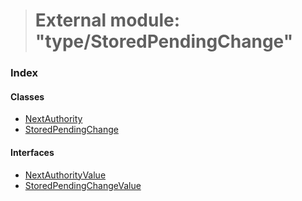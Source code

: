 > # External module: "type/StoredPendingChange"

### Index

#### Classes

* [NextAuthority](../classes/_type_storedpendingchange_.nextauthority.md)
* [StoredPendingChange](../classes/_type_storedpendingchange_.storedpendingchange.md)

#### Interfaces

* [NextAuthorityValue](../interfaces/_type_storedpendingchange_.nextauthorityvalue.md)
* [StoredPendingChangeValue](../interfaces/_type_storedpendingchange_.storedpendingchangevalue.md)